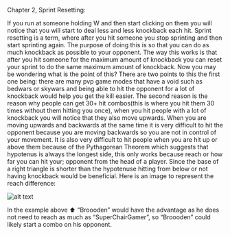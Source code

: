 Chapter 2, Sprint Resetting:

If you run at someone holding W and then start clicking on them you will notice that you will start to deal less and less knockback each hit. Sprint resetting is a term, where after you hit someone you stop sprinting and then start sprinting again. The purpose of doing this is so that you can do as much knockback as possible to your opponent. The way this works is that after you hit someone for the maximum amount of knockback you can reset your sprint to do the same maximum amount of knockback. Now you may be wondering what is the point of this? There are two points to this the first one being: there are many pvp game modes that have a void such as bedwars or skywars and being able to hit the opponent for a lot of knockback would help you get the kill easier. The second reason is the reason why people can get 30+ hit combos(this is where you hit them 30 times without them hitting you once), when you hit people with a lot of knockback you will notice that they also move upwards. When you are moving upwards and backwards at the same time  it is very difficult to hit the opponent because you are moving backwards so you are not in control of your movement. It is also very difficult to hit people when you are hit up or above them because of the Pythagorean Theorem which suggests that hypotenus is always the longest side, this only works because reach or how far you can hit your; opponent from the head of a player. Since the base of a right triangle is shorter than the hypotenuse hitting from below or not having knockback would be beneficial. Here is an image to represent the reach difference:

![alt text](images/Pythogoras.png)
                                    
In the example above ⬆️ “Broooden” would have the advantage as he does not need to reach as much as “SuperChairGamer”, so “Broooden” could likely start a combo on his opponent.
